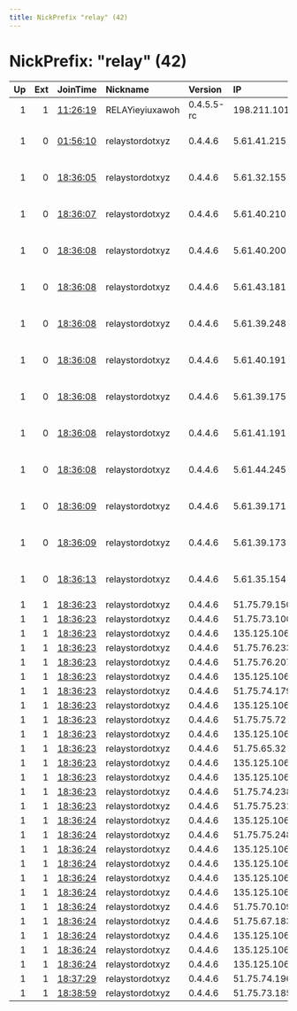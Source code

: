 ```yaml
---
title: NickPrefix "relay" (42)
---
```


# NickPrefix: "relay" (42)

|   Up |   Ext | JoinTime                                                                                            | Nickname        | Version    | IP              | AS                        | CC   |   ORp |   Dirp | OS    | Contact                   |   eFamMembers |
|-----:|------:|:----------------------------------------------------------------------------------------------------|:----------------|:-----------|:----------------|:--------------------------|:-----|------:|-------:|:------|:--------------------------|--------------:|
|    1 |     1 | [11:26:19](https://metrics.torproject.org/rs.html#details/A07AFB733B676AF254E649FF8530F509DFF06180) | RELAYieyiuxawoh | 0.4.5.5-rc | 198.211.101.98  | DigitalOcean, LLC         | us   |   443 |     80 | Linux | None                      |             1 |
|    1 |     0 | [01:56:10](https://metrics.torproject.org/rs.html#details/84D886AF29BD0E625E9C9DC56DD48C0709D6AF12) | relaystordotxyz | 0.4.4.6    | 5.61.41.215     | Leaseweb Deutschland GmbH | de   |   443 |     80 | Linux | url:https://relaystor.xyz |            41 |
|    1 |     0 | [18:36:05](https://metrics.torproject.org/rs.html#details/A0CAFF8530B1F90F3F6B6ED8AF71A8110B9AE23D) | relaystordotxyz | 0.4.4.6    | 5.61.32.155     | Leaseweb Deutschland GmbH | de   |   443 |     80 | Linux | url:https://relaystor.xyz |            41 |
|    1 |     0 | [18:36:07](https://metrics.torproject.org/rs.html#details/98B492559041217AAA6ABB69D0A8B8E1C5F2625A) | relaystordotxyz | 0.4.4.6    | 5.61.40.210     | Leaseweb Deutschland GmbH | de   |   443 |     80 | Linux | url:https://relaystor.xyz |            41 |
|    1 |     0 | [18:36:08](https://metrics.torproject.org/rs.html#details/08A6EAD2AE6FF2D2456E3B25D02FF1B4816D57F8) | relaystordotxyz | 0.4.4.6    | 5.61.40.200     | Leaseweb Deutschland GmbH | de   |   443 |     80 | Linux | url:https://relaystor.xyz |            41 |
|    1 |     0 | [18:36:08](https://metrics.torproject.org/rs.html#details/0F6F8AED98ECE97798EC9C826C4E4B859009EE75) | relaystordotxyz | 0.4.4.6    | 5.61.43.181     | Leaseweb Deutschland GmbH | de   |   443 |     80 | Linux | url:https://relaystor.xyz |            41 |
|    1 |     0 | [18:36:08](https://metrics.torproject.org/rs.html#details/334E488963F2F0A59C855D0C4B80F5F4BC36197B) | relaystordotxyz | 0.4.4.6    | 5.61.39.248     | Leaseweb Deutschland GmbH | de   |   443 |     80 | Linux | url:https://relaystor.xyz |            41 |
|    1 |     0 | [18:36:08](https://metrics.torproject.org/rs.html#details/63FBC7016CF32A68D1646A64D9261EC1ADBF07BC) | relaystordotxyz | 0.4.4.6    | 5.61.40.191     | Leaseweb Deutschland GmbH | de   |   443 |     80 | Linux | url:https://relaystor.xyz |            41 |
|    1 |     0 | [18:36:08](https://metrics.torproject.org/rs.html#details/72BDDC98DA029F95EFF1E1B6C17C518D718E6FB6) | relaystordotxyz | 0.4.4.6    | 5.61.39.175     | Leaseweb Deutschland GmbH | de   |   443 |     80 | Linux | url:https://relaystor.xyz |            41 |
|    1 |     0 | [18:36:08](https://metrics.torproject.org/rs.html#details/B62457FE103956AD16D99B67BB8FBF49743AEC38) | relaystordotxyz | 0.4.4.6    | 5.61.41.191     | Leaseweb Deutschland GmbH | de   |   443 |     80 | Linux | url:https://relaystor.xyz |            41 |
|    1 |     0 | [18:36:08](https://metrics.torproject.org/rs.html#details/C154DB4D448CB76254C1503313012CEF2238FD7D) | relaystordotxyz | 0.4.4.6    | 5.61.44.245     | Leaseweb Deutschland GmbH | de   |   443 |     80 | Linux | url:https://relaystor.xyz |            41 |
|    1 |     0 | [18:36:09](https://metrics.torproject.org/rs.html#details/050207D03297255594A00975F7C55980AA993610) | relaystordotxyz | 0.4.4.6    | 5.61.39.171     | Leaseweb Deutschland GmbH | de   |   443 |     80 | Linux | url:https://relaystor.xyz |            41 |
|    1 |     0 | [18:36:09](https://metrics.torproject.org/rs.html#details/09C5DE7C6869A831B08B9B0F36E23E93E144EBEF) | relaystordotxyz | 0.4.4.6    | 5.61.39.173     | Leaseweb Deutschland GmbH | de   |   443 |     80 | Linux | url:https://relaystor.xyz |            41 |
|    1 |     0 | [18:36:13](https://metrics.torproject.org/rs.html#details/8E1C4EC91E39E2655419CCF3AB4D84B2F7966FF7) | relaystordotxyz | 0.4.4.6    | 5.61.35.154     | Leaseweb Deutschland GmbH | de   |   443 |     80 | Linux | url:https://relaystor.xyz |            41 |
|    1 |     1 | [18:36:23](https://metrics.torproject.org/rs.html#details/2494C0C620991ED7247E966D47D6E0761EBCD14D) | relaystordotxyz | 0.4.4.6    | 51.75.79.150    | OVH SAS                   | de   |   443 |     80 | Linux | url:https://relaystor.xyz |            41 |
|    1 |     1 | [18:36:23](https://metrics.torproject.org/rs.html#details/392E2E7F11BAECF964F793584AC1346F363D9AC0) | relaystordotxyz | 0.4.4.6    | 51.75.73.100    | OVH SAS                   | de   |   443 |     80 | Linux | url:https://relaystor.xyz |            41 |
|    1 |     1 | [18:36:23](https://metrics.torproject.org/rs.html#details/4A5945896404854432175A53E042AA6B2792DDE9) | relaystordotxyz | 0.4.4.6    | 135.125.106.169 | Avaya Inc.                | us   |   443 |     80 | Linux | url:https://relaystor.xyz |            41 |
|    1 |     1 | [18:36:23](https://metrics.torproject.org/rs.html#details/5723608E2CFB37DB68DBB2BEDDF5755943E2BBDF) | relaystordotxyz | 0.4.4.6    | 51.75.76.233    | OVH SAS                   | de   |   443 |     80 | Linux | url:https://relaystor.xyz |            41 |
|    1 |     1 | [18:36:23](https://metrics.torproject.org/rs.html#details/6665C7D287642D3740FDB8C08EB25A3CCB43C8C9) | relaystordotxyz | 0.4.4.6    | 51.75.76.207    | OVH SAS                   | de   |   443 |     80 | Linux | url:https://relaystor.xyz |            41 |
|    1 |     1 | [18:36:23](https://metrics.torproject.org/rs.html#details/721C220C6CA9CF64D359C43377E61B6AE0E7A2CD) | relaystordotxyz | 0.4.4.6    | 135.125.106.174 | Avaya Inc.                | us   |   443 |     80 | Linux | url:https://relaystor.xyz |            41 |
|    1 |     1 | [18:36:23](https://metrics.torproject.org/rs.html#details/83641756F4541C5B1DF3A5EE64E31B43FDC315FA) | relaystordotxyz | 0.4.4.6    | 51.75.74.179    | OVH SAS                   | de   |   443 |     80 | Linux | url:https://relaystor.xyz |            41 |
|    1 |     1 | [18:36:23](https://metrics.torproject.org/rs.html#details/8FC065C5B160735C2831EE090030BBD14D67DCAB) | relaystordotxyz | 0.4.4.6    | 135.125.106.171 | Avaya Inc.                | us   |   443 |     80 | Linux | url:https://relaystor.xyz |            41 |
|    1 |     1 | [18:36:23](https://metrics.torproject.org/rs.html#details/93C759895A04AC5F21A5CD5DDF018A9C948DD1BE) | relaystordotxyz | 0.4.4.6    | 51.75.75.72     | OVH SAS                   | de   |   443 |     80 | Linux | url:https://relaystor.xyz |            41 |
|    1 |     1 | [18:36:23](https://metrics.torproject.org/rs.html#details/C1D517CFB140777C73D4F21086F3928385DA168F) | relaystordotxyz | 0.4.4.6    | 135.125.106.172 | Avaya Inc.                | us   |   443 |     80 | Linux | url:https://relaystor.xyz |            41 |
|    1 |     1 | [18:36:23](https://metrics.torproject.org/rs.html#details/DAC1DF7BF480A409D60F364E3C8127E779C344DA) | relaystordotxyz | 0.4.4.6    | 51.75.65.32     | OVH SAS                   | de   |   443 |     80 | Linux | url:https://relaystor.xyz |            41 |
|    1 |     1 | [18:36:23](https://metrics.torproject.org/rs.html#details/E37900B1B541C3441B4156B9DFD11311118011FB) | relaystordotxyz | 0.4.4.6    | 135.125.106.177 | Avaya Inc.                | us   |   443 |     80 | Linux | url:https://relaystor.xyz |            41 |
|    1 |     1 | [18:36:23](https://metrics.torproject.org/rs.html#details/E7483F379FF4AADC38C94E836F3698A6C83EF9A1) | relaystordotxyz | 0.4.4.6    | 135.125.106.178 | Avaya Inc.                | us   |   443 |     80 | Linux | url:https://relaystor.xyz |            41 |
|    1 |     1 | [18:36:23](https://metrics.torproject.org/rs.html#details/F4F837028A36F741B70946921C6747013F7B0568) | relaystordotxyz | 0.4.4.6    | 51.75.74.238    | OVH SAS                   | de   |   443 |     80 | Linux | url:https://relaystor.xyz |            41 |
|    1 |     1 | [18:36:23](https://metrics.torproject.org/rs.html#details/F6FE4B7FBA6781703C81D8561BE6B0B7CD4F481A) | relaystordotxyz | 0.4.4.6    | 51.75.75.231    | OVH SAS                   | de   |   443 |     80 | Linux | url:https://relaystor.xyz |            41 |
|    1 |     1 | [18:36:24](https://metrics.torproject.org/rs.html#details/5D600AE5AC7E436D9D63EDAE55327977FF5474AE) | relaystordotxyz | 0.4.4.6    | 135.125.106.179 | Avaya Inc.                | us   |   443 |     80 | Linux | url:https://relaystor.xyz |            41 |
|    1 |     1 | [18:36:24](https://metrics.torproject.org/rs.html#details/6FEFC79888753BAF4167A55460FACF9D3DAC42AA) | relaystordotxyz | 0.4.4.6    | 51.75.75.248    | OVH SAS                   | de   |   443 |     80 | Linux | url:https://relaystor.xyz |            41 |
|    1 |     1 | [18:36:24](https://metrics.torproject.org/rs.html#details/774EE416DC8D150CA0E416DFF8E837AF9F84EDA4) | relaystordotxyz | 0.4.4.6    | 135.125.106.175 | Avaya Inc.                | us   |   443 |     80 | Linux | url:https://relaystor.xyz |            41 |
|    1 |     1 | [18:36:24](https://metrics.torproject.org/rs.html#details/A32081BA26979FF7B3A768A012E680D6A6CACD6C) | relaystordotxyz | 0.4.4.6    | 135.125.106.167 | Avaya Inc.                | us   |   443 |     80 | Linux | url:https://relaystor.xyz |            41 |
|    1 |     1 | [18:36:24](https://metrics.torproject.org/rs.html#details/A902E660464967EA496341473B1776EC7A6A35D8) | relaystordotxyz | 0.4.4.6    | 135.125.106.168 | Avaya Inc.                | us   |   443 |     80 | Linux | url:https://relaystor.xyz |            41 |
|    1 |     1 | [18:36:24](https://metrics.torproject.org/rs.html#details/CC166C16B6B21CC963AB98117BD61371DF53A9E9) | relaystordotxyz | 0.4.4.6    | 135.125.106.170 | Avaya Inc.                | us   |   443 |     80 | Linux | url:https://relaystor.xyz |            41 |
|    1 |     1 | [18:36:24](https://metrics.torproject.org/rs.html#details/CFFBD1CEF31EC1C5F371CAAAD80997DA7FD9193B) | relaystordotxyz | 0.4.4.6    | 51.75.70.109    | OVH SAS                   | de   |   443 |     80 | Linux | url:https://relaystor.xyz |            41 |
|    1 |     1 | [18:36:24](https://metrics.torproject.org/rs.html#details/D660CD3C59A896BF1F4FE53D0107515D5974175C) | relaystordotxyz | 0.4.4.6    | 51.75.67.183    | OVH SAS                   | de   |   443 |     80 | Linux | url:https://relaystor.xyz |            41 |
|    1 |     1 | [18:36:24](https://metrics.torproject.org/rs.html#details/E4FE3B4813DC8DDB2D876140AAFE39E3250683C4) | relaystordotxyz | 0.4.4.6    | 135.125.106.176 | Avaya Inc.                | us   |   443 |     80 | Linux | url:https://relaystor.xyz |            41 |
|    1 |     1 | [18:36:24](https://metrics.torproject.org/rs.html#details/EAB91BBCCF74F42A3F2275634509EB7B77731AD5) | relaystordotxyz | 0.4.4.6    | 135.125.106.173 | Avaya Inc.                | us   |   443 |     80 | Linux | url:https://relaystor.xyz |            41 |
|    1 |     1 | [18:36:24](https://metrics.torproject.org/rs.html#details/ED4AF159853774774CC47F9AA9A0435E5F23B75E) | relaystordotxyz | 0.4.4.6    | 135.125.106.180 | Avaya Inc.                | us   |   443 |     80 | Linux | url:https://relaystor.xyz |            41 |
|    1 |     1 | [18:37:29](https://metrics.torproject.org/rs.html#details/0FD12AABADDAA50BAA7DBF4D1AF263BDD61F5878) | relaystordotxyz | 0.4.4.6    | 51.75.74.196    | OVH SAS                   | de   |   443 |     80 | Linux | url:https://relaystor.xyz |            41 |
|    1 |     1 | [18:38:59](https://metrics.torproject.org/rs.html#details/DBBCDF04A17211ECBF4779D9DA52D8917ADCC35A) | relaystordotxyz | 0.4.4.6    | 51.75.73.185    | OVH SAS                   | de   |   443 |     80 | Linux | url:https://relaystor.xyz |            41 |
